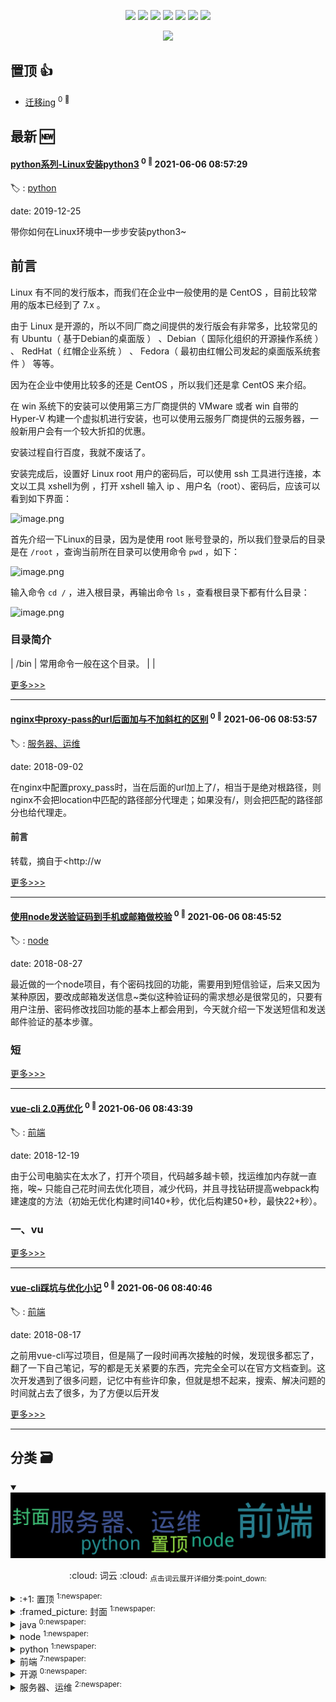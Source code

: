 

<p align='center'>
    <img src="https://badgen.net/badge/labels/8"/>
    <img src="https://badgen.net/github/issues/Sweet-KK/blog"/>
    <img src="https://badgen.net/badge/last-commit/2021-06-06 08:57:58"/>
    <img src="https://badgen.net/github/forks/Sweet-KK/blog"/>
    <img src="https://badgen.net/github/stars/Sweet-KK/blog"/>
    <img src="https://badgen.net/github/watchers/Sweet-KK/blog"/>
    <img src="https://badgen.net/github/release/Sweet-KK/blog"/>
</p>

<p align='center'>
    <a href="https://github.com/jwenjian/visitor-count-badge">
        <img src="https://visitor-badge.glitch.me/badge?page_id=sweet_kk.blog"/>
    </a>
</p>


## 置顶 :thumbsup: 
- [迁移ing](https://github.com/Sweet-KK/blog/issues/2)  <sup>0 :speech_balloon:</sup>  	 
## 最新 :new: 

#### [python系列-Linux安装python3](https://github.com/Sweet-KK/blog/issues/13) <sup>0 :speech_balloon:</sup> 	 2021-06-06 08:57:29

:label: : [python](https://github.com/Sweet-KK/blog/labels/python)

date: 2019-12-25


带你如何在Linux环境中一步步安装python3~


## 前言

Linux 有不同的发行版本，而我们在企业中一般使用的是 CentOS ，目前比较常用的版本已经到了 7.x 。

由于 Linux 是开源的，所以不同厂商之间提供的发行版会有非常多，比较常见的有 Ubuntu（ 基于Debian的桌面版 ） 、Debian（ 国际化组织的开源操作系统 ） 、 RedHat（ 红帽企业系统 ） 、 Fedora（ 最初由红帽公司发起的桌面版系统套件 ） 等等。

因为在企业中使用比较多的还是 CentOS ，所以我们还是拿 CentOS 来介绍。

在 win 系统下的安装可以使用第三方厂商提供的 VMware 或者 win 自带的 Hyper-V 构建一个虚拟机进行安装，也可以使用云服务厂商提供的云服务器，一般新用户会有一个较大折扣的优惠。

安装过程自行百度，我就不废话了。

安装完成后，设置好 Linux root 用户的密码后，可以使用 ssh 工具进行连接，本文以工具 xshell为例 ，打开 xshell 输入 ip 、用户名（root）、密码后，应该可以看到如下界面：

![image.png](https://upload-images.jianshu.io/upload_images/8192053-9f586372ab3e6d2c.png?imageMogr2/auto-orient/strip%7CimageView2/2/w/1240)

首先介绍一下Linux的目录，因为是使用 root 账号登录的，所以我们登录后的目录是在 `/root` ，查询当前所在目录可以使用命令 `pwd` ，如下： 

![image.png](https://upload-images.jianshu.io/upload_images/8192053-371e7d865b9b007d.png?imageMogr2/auto-orient/strip%7CimageView2/2/w/1240)

输入命令 `cd /` ，进入根目录，再输出命令 `ls` ，查看根目录下都有什么目录： 

![image.png](https://upload-images.jianshu.io/upload_images/8192053-0c33ff853adeb723.png?imageMogr2/auto-orient/strip%7CimageView2/2/w/1240)

### 目录简介

| /bin  | 常用命令一般在这个目录。                                     |
| 

[更多>>>](https://github.com/Sweet-KK/blog/issues/13)

---


#### [nginx中proxy-pass的url后面加与不加斜杠的区别](https://github.com/Sweet-KK/blog/issues/12) <sup>0 :speech_balloon:</sup> 	 2021-06-06 08:53:57

:label: : [服务器、运维](https://github.com/Sweet-KK/blog/labels/%E6%9C%8D%E5%8A%A1%E5%99%A8%E3%80%81%E8%BF%90%E7%BB%B4)

date: 2018-09-02


在nginx中配置proxy_pass时，当在后面的url加上了/，相当于是绝对根路径，则nginx不会把location中匹配的路径部分代理走；如果没有/，则会把匹配的路径部分也给代理走。 


#### 前言

转载，摘自于<http://w

[更多>>>](https://github.com/Sweet-KK/blog/issues/12)

---


#### [使用node发送验证码到手机或邮箱做校验](https://github.com/Sweet-KK/blog/issues/11) <sup>0 :speech_balloon:</sup> 	 2021-06-06 08:45:52

:label: : [node](https://github.com/Sweet-KK/blog/labels/node)

date: 2018-08-27


最近做的一个node项目，有个密码找回的功能，需要用到短信验证，后来又因为某种原因，要改成邮箱发送信息~类似这种验证码的需求想必是很常见的，只要有用户注册、密码修改找回功能的基本上都会用到，今天就介绍一下发送短信和发送邮件验证的基本步骤。

### 短

[更多>>>](https://github.com/Sweet-KK/blog/issues/11)

---


#### [vue-cli 2.0再优化](https://github.com/Sweet-KK/blog/issues/10) <sup>0 :speech_balloon:</sup> 	 2021-06-06 08:43:39

:label: : [前端](https://github.com/Sweet-KK/blog/labels/%E5%89%8D%E7%AB%AF)

date: 2018-12-19

由于公司电脑实在太水了，打开个项目，代码越多越卡顿，找运维加内存就一直拖，唉~ 只能自己花时间去优化项目，减少代码，并且寻找钻研提高webpack构建速度的方法（初始无优化构建时间140+秒，优化后构建50+秒，最快22+秒）。



### 一、vu

[更多>>>](https://github.com/Sweet-KK/blog/issues/10)

---


#### [vue-cli踩坑与优化小记](https://github.com/Sweet-KK/blog/issues/9) <sup>0 :speech_balloon:</sup> 	 2021-06-06 08:40:46

:label: : [前端](https://github.com/Sweet-KK/blog/labels/%E5%89%8D%E7%AB%AF)

date: 2018-08-17


之前用vue-cli写过项目，但是隔了一段时间再次接触的时候，发现很多都忘了，翻了一下自己笔记，写的都是无关紧要的东西，完完全全可以在官方文档查到。这次开发遇到了很多问题，记忆中有些许印象，但就是想不起来，搜索、解决问题的时间就占去了很多，为了方便以后开发

[更多>>>](https://github.com/Sweet-KK/blog/issues/9)

---


## 分类  :card_file_box: 

<details open="open">
    <summary>
        <img src="assets/wordcloud.png" title="词云, 点击展开详细分类" alt="词云， 点击展开详细分类">
        <p align="center">:cloud: 词云 :cloud: <sub>点击词云展开详细分类:point_down: </sub></p>
    </summary>


<details>
<summary>:+1: 置顶	<sup>1:newspaper:</sup></summary>

- [迁移ing](https://github.com/Sweet-KK/blog/issues/2)  <sup>0 :speech_balloon:</sup>  	 


</details>

<details>
<summary>:framed_picture: 封面	<sup>1:newspaper:</sup></summary>

- [Open the future](https://github.com/Sweet-KK/blog/issues/1)  <sup>0 :speech_balloon:</sup>  	 


</details>

<details>
<summary>java	<sup>0:newspaper:</sup></summary>



</details>

<details>
<summary>node	<sup>1:newspaper:</sup></summary>

- [使用node发送验证码到手机或邮箱做校验](https://github.com/Sweet-KK/blog/issues/11)  <sup>0 :speech_balloon:</sup>  	 


</details>

<details>
<summary>python	<sup>1:newspaper:</sup></summary>

- [python系列-Linux安装python3](https://github.com/Sweet-KK/blog/issues/13)  <sup>0 :speech_balloon:</sup>  	 


</details>

<details>
<summary>前端	<sup>7:newspaper:</sup></summary>

- [vue-cli 2.0再优化](https://github.com/Sweet-KK/blog/issues/10)  <sup>0 :speech_balloon:</sup>  	 
- [vue-cli踩坑与优化小记](https://github.com/Sweet-KK/blog/issues/9)  <sup>0 :speech_balloon:</sup>  	 
- [Grid VS Flexbox](https://github.com/Sweet-KK/blog/issues/8)  <sup>0 :speech_balloon:</sup>  	 
- [静态页面HTML代码的复用实践](https://github.com/Sweet-KK/blog/issues/7)  <sup>0 :speech_balloon:</sup>  	 
- [干货!各种常见布局+知名网站实例分析+相关阅读推荐](https://github.com/Sweet-KK/blog/issues/5)  <sup>0 :speech_balloon:</sup>  	 
- [CSS预处理器--Less语法整理](https://github.com/Sweet-KK/blog/issues/4)  <sup>0 :speech_balloon:</sup>  	 
- [对constructor和prototype的理解](https://github.com/Sweet-KK/blog/issues/3)  <sup>0 :speech_balloon:</sup>  	 


</details>

<details>
<summary>开源	<sup>0:newspaper:</sup></summary>



</details>

<details>
<summary>服务器、运维	<sup>2:newspaper:</sup></summary>

- [nginx中proxy-pass的url后面加与不加斜杠的区别](https://github.com/Sweet-KK/blog/issues/12)  <sup>0 :speech_balloon:</sup>  	 
- [CentOS 7.4 从0到1部署node项目](https://github.com/Sweet-KK/blog/issues/6)  <sup>0 :speech_balloon:</sup>  	 


</details>


</details>    
